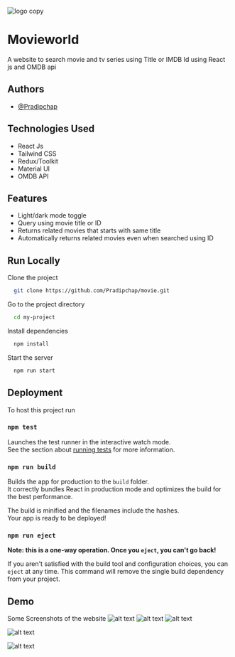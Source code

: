![logo copy](https://github.com/Pradipchap/movie/assets/110084844/720f23ee-9576-40f7-8a47-abe49c535370)

# Movieworld

A website to search movie and tv series using Title or IMDB Id
using React js and OMDB api


## Authors

- [@Pradipchap](https://github.com/Pradipchap)


## Technologies Used
- React Js
- Tailwind CSS
- Redux/Toolkit
- Material UI
- OMDB API




## Features

- Light/dark mode toggle
- Query using movie title or ID
- Returns related movies that starts with same title
- Automatically returns related movies even when searched using ID



## Run Locally

Clone the project

```bash
  git clone https://github.com/Pradipchap/movie.git
```

Go to the project directory

```bash
  cd my-project
```

Install dependencies

```bash
  npm install
```

Start the server

```bash
  npm run start
```


## Deployment

To host  this project run

### `npm test`

Launches the test runner in the interactive watch mode.\
See the section about [running tests](https://facebook.github.io/create-react-app/docs/running-tests) for more information.

### `npm run build`

Builds the app for production to the `build` folder.\
It correctly bundles React in production mode and optimizes the build for the best performance.

The build is minified and the filenames include the hashes.\
Your app is ready to be deployed!


### `npm run eject`

**Note: this is a one-way operation. Once you `eject`, you can't go back!**

If you aren't satisfied with the build tool and configuration choices, you can `eject` at any time. This command will remove the single build dependency from your project.






## Demo

Some Screenshots of the website
![alt text](https://github.com/Pradipchap/movie/assets/110084844/1dae2939-fcc8-473d-9f76-bcecbc081a6d)
![alt text](https://github.com/Pradipchap/movie/assets/110084844/f6b29e2e-7f25-4eec-bd39-038e0c950e25)
![alt text](https://github.com/Pradipchap/movie/assets/110084844/664441e4-509a-46a8-8e6e-036b02cbe05f)

![alt text](https://github.com/Pradipchap/movie/assets/110084844/9a0552c3-d619-49fb-a5c5-56f66aac7550)

![alt text](https://github.com/Pradipchap/movie/assets/110084844/a2039696-5e21-42c1-8a5f-5f12d0ab0e54)

